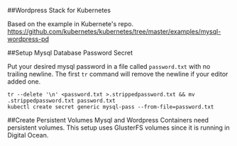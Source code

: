 ##Wordpress Stack for Kubernetes

Based on the example in Kubernete's repo.
https://github.com/kubernetes/kubernetes/tree/master/examples/mysql-wordpress-pd


##Setup Mysql Database Password Secret

Put your desired mysql password in a file called `password.txt` with
no trailing newline. The first `tr` command will remove the newline if
your editor added one.

```shell
tr --delete '\n' <password.txt >.strippedpassword.txt && mv .strippedpassword.txt password.txt
kubectl create secret generic mysql-pass --from-file=password.txt
```

##Create Persistent Volumes 
Mysql and Wordpress Containers need persistent volumes. This setup uses GlusterFS volumes since
it is running in Digital Ocean.



